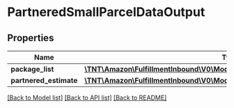 # PartneredSmallParcelDataOutput

## Properties
Name | Type | Description | Notes
------------ | ------------- | ------------- | -------------
**package_list** | [**\TNT\Amazon\FulfillmentInbound\V0\Model\PartneredSmallParcelPackageOutputList**](PartneredSmallParcelPackageOutputList.md) |  | 
**partnered_estimate** | [**\TNT\Amazon\FulfillmentInbound\V0\Model\PartneredEstimate**](PartneredEstimate.md) |  | [optional] 

[[Back to Model list]](../README.md#documentation-for-models) [[Back to API list]](../README.md#documentation-for-api-endpoints) [[Back to README]](../README.md)


